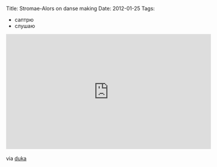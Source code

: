 Title: Stromae-Alors on danse making
Date: 2012-01-25
Tags: 
  - саптрю
  - слушаю

<div class="text"><iframe width="560" height="315" src="http://www.youtube.com/embed/0Lt-P0dDQp0?wmode=transparent" frameborder="0" allowfullscreen="allowfullscreen"></iframe><br /><br />
via <a href="http://duka.tumblr.com/post/16459114944">duka</a></div>